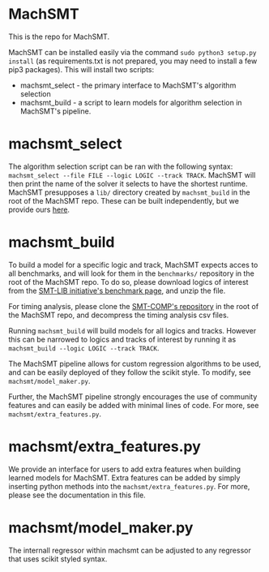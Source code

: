# MachSMT

This is the repo for MachSMT. 

MachSMT can be installed easily via the command `sudo python3 setup.py install` (as requirements.txt is not prepared, you may need to install a few pip3 packages). This will install two scripts:

* machsmt_select - the primary interface to MachSMT's algorithm selection
* machsmt_build  - a script to learn models for algorithm selection in MachSMT's pipeline.

# machsmt_select
The algorithm selection script can be ran with the following syntax: `machsmt_select --file FILE --logic LOGIC --track TRACK`. MachSMT will then print the name of the solver it selects to have the shortest runtime. MachSMT presupposes a `lib/` directory created by `machsmt_build` in the root of the MachSMT repo. These can be built independently, but we provide ours [here](https://www.dropbox.com/s/hbeidctzpwilinb/lib.zip?dl=1).

# machsmt_build

To build a model for a specific logic and track, MachSMT expects acces to all benchmarks, and will look for them in the  `benchmarks/`  repository in the root of the MachSMT repo. To do so, please download logics of interest from the [SMT-LIB initiative's benchmark page](http://smtlib.cs.uiowa.edu/benchmarks.shtml), and unzip the file.

For timing analysis, please clone the [SMT-COMP's repository](https://github.com/SMT-COMP/smt-comp) in the root of the MachSMT repo, and decompress the timing analysis csv files.

Running `machsmt_build` will build models for all logics and tracks. However this can be narrowed to logics and tracks of interest by running it as `machsmt_build --logic LOGIC --track TRACK`.

The MachSMT pipeline allows for custom regression algorithms to be used, and can be easily deployed of they follow the scikit style. To modify, see `machsmt/model_maker.py`.

Further, the MachSMT pipeline strongly encourages the use of community features and can easily be added with minimal lines of code. For more, see `machsmt/extra_features.py`.

# machsmt/extra_features.py

We provide an interface for users to add extra features when building learned models for MachSMT. Extra features can be added by simply inserting python methods into the `machsmt/extra_features.py`. For more, please see the documentation in this file.

# machsmt/model_maker.py

The internall regressor within machsmt can be adjusted to any regressor that uses scikit styled syntax. 
